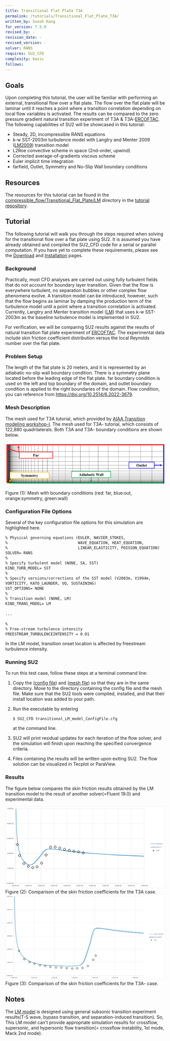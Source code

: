 ```yaml
---
title: Transitional Flat Plate T3A
permalink: /tutorials/Transitional_Flat_Plate_T3A/
written_by: Sunoh Kang
for_version: 7.5.0
revised_by: -
revision_date: -
revised_version: -
solver: RANS
requires: SU2_CFD
complexity: basic
follows: 
---
```


## Goals

Upon completing this tutorial, the user will be familiar with performing an external, transitional flow over a flat plate. The flow over the flat plate will be laminar until it reaches a point where a transition correlation depending on local flow variables is activated. The results can be compared to the zero pressure gradient natural transition experiment of T3A & T3A-[ERCOFTAC](http://cfd.mace.manchester.ac.uk/ercoftac/doku.php). The following capabilities of SU2 will be showcased in this tutorial:

- Steady, 2D, incompressible RANS equations
- k-w SST-2003m turbulence model with Langtry and Menter 2009 ([LM2009](https://turbmodels.larc.nasa.gov/langtrymenter_4eqn.html)) transition model
- L2Roe convective scheme in space (2nd-order, upwind)
- Corrected average-of-gradients viscous scheme
- Euler implicit time integration
- farfield, Outlet, Symmetry and No-Slip Wall boundary conditions

## Resources

The resources for this tutorial can be found in the [compressible_flow/Transitional_Flat_Plate/LM](https://github.com/su2code/Tutorials/tree/master/compressible_flow/Transitional_Flat_Plate/LM) directory in the [tutorial repository](https://github.com/su2code/Tutorials). 

## Tutorial

The following tutorial will walk you through the steps required when solving for the transitional flow over a flat plate using SU2. It is assumed you have already obtained and compiled the SU2_CFD code for a serial or parallel computation. If you have yet to complete these requirements, please see the [Download](/docs_v7/Download/) and [Installation](/docs_v7/Installation/) pages.

### Background

Practically, most CFD analyses are carried out using fully turbulent fields that do not account for boundary layer transition. Given that the flow is everywhere turbulent, no separation bubbles or other complex flow phenomena evolve. A transition model can be introduced, however, such that the flow begins as laminar by damping the production term of the turbulence model until a point where a transition correlation is activated. Currently, Langtry and Menter transition model ([LM](https://turbmodels.larc.nasa.gov/langtrymenter_4eqn.html)) that uses k-w SST-2003m as the baseline turbulence model is implemented in SU2.

For verification, we will be comparing SU2 results against the results of natural transition flat plate experiment of [ERCOFTAC](http://cfd.mace.manchester.ac.uk/ercoftac/doku.php). The experimental data include skin friction coefficient distribution versus the local Reynolds number over the flat plate.

### Problem Setup

The length of the flat plate is 20 meters, and it is represented by an adiabatic no-slip wall boundary condition. There is a symmetry plane located before the leading edge of the flat plate. far boundary condition is used on the left and top boundary of the domain, and outlet boundary condition is applied to the right boundaries of the domain. Flow condition, you can reference from  https://doi.org/10.2514/6.2022-3679.

### Mesh Description

The mesh used for T3A tutorial, which provided by [AIAA Transition modeling workshop-I](https://transitionmodeling.larc.nasa.gov).
The mesh used for T3A- tutorial, which consists of 122,880 quadrilaterals.
Both T3A and T3A- boundary conditions are shown below.

![Flat Plate](../../../tutorials_files/compressible_flow/Transitional_Flat_Plate/images/LM_flat_plate/Boundary_conditions.png)

Figure (1): Mesh with boundary conditions (red: far, blue:out, orange:symmetry, green:wall)

### Configuration File Options

Several of the key configuration file options for this simulation are highlighted here.

```
% Physical governing equations (EULER, NAVIER_STOKES,
%                               WAVE_EQUATION, HEAT_EQUATION, 
%                               LINEAR_ELASTICITY, POISSON_EQUATION)
SOLVER= RANS
%
% Specify turbulent model (NONE, SA, SST)
KIND_TURB_MODEL= SST
%
% Specify versions/corrections of the SST model (V2003m, V1994m, VORTICITY, KATO_LAUNDER, UQ, SUSTAINING)
SST_OPTIONS= NONE
%
% Transition model (NONE, LM)
KIND_TRANS_MODEL= LM

...

%
% Free-stream turbulence intensity
FREESTREAM_TURBULENCEINTENSITY = 0.01

```

In the LM model, transition onset location is affected by freestream turbulence intensity.

### Running SU2

To run this test case, follow these steps at a terminal command line:

1.	Copy the ([config file](https://github.com/su2code/Tutorials/tree/master/compressible_flow/Transitional_Flat_Plate/LM/)) and ([mesh file](https://github.com/su2code/Tutorials/tree/master/compressible_flow/Transitional_Flat_Plate/LM/)) so that they are in the same directory. Move to the directory containing the config file and the mesh file. Make sure that the SU2 tools were compiled, installed, and that their install location was added to your path.

2.	Run the executable by entering 

    ```
    $ SU2_CFD transitional_LM_model_ConfigFile.cfg
    ``` 

    at the command line.

3.	SU2 will print residual updates for each iteration of the flow solver, and the simulation will finish upon reaching the specified convergence criteria.

4.	Files containing the results will be written upon exiting SU2. The flow solution can be visualized in Tecplot or ParaView.

### Results

The figure below compares the skin friction results obtained by the LM transition model to the result of another solver(=Fluent 19.0) and experimental data. 

![T3A_Cf_Rex](../../../tutorials_files/compressible_flow/Transitional_Flat_Plate/images/LM_flat_plate/Cf_T3A.png)
Figure (2): Comparison of the skin friction coefficients for the T3A case.
![T3A-_Cf_Rex](../../../tutorials_files/compressible_flow/Transitional_Flat_Plate/images/LM_flat_plate/Cf_T3A-.png)
Figure (3): Comparison of the skin friction coefficients for the T3A- case.


## Notes

The [LM model](https://turbmodels.larc.nasa.gov/langtrymenter_4eqn.html) is designed using general subsonic transition experiment results(T-S wave, bypass transition, and separation-induced transition). So, This LM model can't provide appropriate simulation results for crossflow, supersonic, and hypersonic flow transition(= crossflow instability, 1st mode, Mack 2nd mode).
